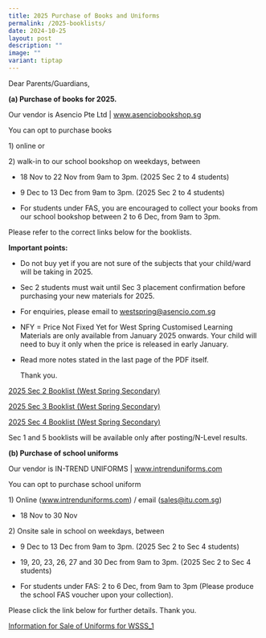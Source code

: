 ```yaml
---
title: 2025 Purchase of Books and Uniforms
permalink: /2025-booklists/
date: 2024-10-25
layout: post
description: ""
image: ""
variant: tiptap
---
```

<p>Dear Parents/Guardians,</p>
<p></p>
<p><strong>(a) Purchase of books for 2025.</strong>
</p>
<p>Our vendor is Asencio Pte Ltd | <a href="http://www.asenciobookshop.sg" rel="noopener noreferrer nofollow" target="_blank">www.asenciobookshop.sg</a>
</p>
<p>You can opt to purchase books</p>
<p>1) online or</p>
<p>2) walk-in to our school bookshop on weekdays, between</p>
<ul data-tight="true" class="tight">
<li>
<p>18 Nov to 22 Nov from 9am to 3pm. (2025 Sec 2 to 4 students)</p>
</li>
<li>
<p>9 Dec to 13 Dec from 9am to 3pm. (2025 Sec 2 to 4 students)</p>
</li>
<li>
<p>For students under FAS, you are encouraged to collect your books from
our school bookshop between 2 to 6 Dec, from 9am to 3pm.</p>
<p></p>
</li>
</ul>
<p>Please refer to the correct links below for the booklists.</p>
<p></p>
<p><strong>Important points:</strong>
</p>
<ul data-tight="true" class="tight">
<li>
<p>Do not buy yet if you are not sure of the subjects that your child/ward
will be taking in 2025.</p>
</li>
<li>
<p>Sec 2 students must wait until Sec 3 placement confirmation before purchasing
your new materials for 2025.</p>
</li>
<li>
<p>For enquiries, please email to <a href="mailto:westspring@asencio.com.sg" rel="noopener noreferrer nofollow" target="_blank">westspring@asencio.com.sg</a>
</p>
</li>
<li>
<p>NFY = Price Not Fixed Yet for West Spring Customised Learning Materials
are only available from January 2025 onwards. Your child will need to buy
it only when the price is released in early January.</p>
</li>
<li>
<p>Read more notes stated in the last page of the PDF itself.</p>
<p>Thank you.</p>
</li>
</ul>
<p></p>
<p><a href="/files/2025_Sec_2_Booklist__West_Spring_Secondary_.pdf" rel="noopener nofollow" target="_blank">2025 Sec 2 Booklist (West Spring Secondary)</a>
</p>
<p><a href="/files/2025_Sec_3_Booklist__West_Spring_Secondary_.pdf" rel="noopener nofollow" target="_blank">2025 Sec 3 Booklist (West Spring Secondary)</a>
</p>
<p><a href="/files/2025_Sec_4_Booklist__West_Spring_Secondary_.pdf" rel="noopener nofollow" target="_blank">2025 Sec 4 Booklist (West Spring Secondary)</a>
</p>
<p>Sec 1 and 5 booklists will be available only after posting/N-Level results.</p>
<p></p>
<p><strong>(b) Purchase of school uniforms</strong>
</p>
<p>Our vendor is IN-TREND UNIFORMS | <a href="http://www.intrenduniforms.com" rel="noopener noreferrer nofollow" target="_blank">www.intrenduniforms.com</a> 
</p>
<p>You can opt to purchase school uniform</p>
<p>1) Online (<a href="http://www.intrenduniforms.com" rel="noopener noreferrer nofollow" target="_blank">www.intrenduniforms.com</a>)
/ email (<a href="mailto:sales@itu.com.sg" rel="noopener noreferrer nofollow" target="_blank">sales@itu.com.sg</a>)</p>
<ul data-tight="true" class="tight">
<li>
<p>18 Nov to 30 Nov</p>
</li>
</ul>
<p>2) Onsite sale in school on weekdays, between</p>
<ul data-tight="true" class="tight">
<li>
<p>9 Dec to 13 Dec from 9am to 3pm. (2025 Sec 2 to Sec 4 students)</p>
</li>
<li>
<p>19, 20, 23, 26, 27 and 30 Dec from 9am to 3pm. (2025 Sec 2 to Sec 4 students)</p>
</li>
<li>
<p>For students under FAS: 2 to 6 Dec, from 9am to 3pm (Please produce the
school FAS voucher upon your collection).</p>
<p></p>
</li>
</ul>
<p>Please click the link below for further details. Thank you.</p>
<p><a href="/files/Information_for_Sale_of_Uniforms_2024_WSSS_1.pdf" rel="noopener nofollow" target="_blank">Information for Sale of Uniforms for WSSS_1</a>
</p>